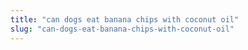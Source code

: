 ```yaml
---
title: "can dogs eat banana chips with coconut oil"
slug: "can-dogs-eat-banana-chips-with-coconut-oil"
---
```


